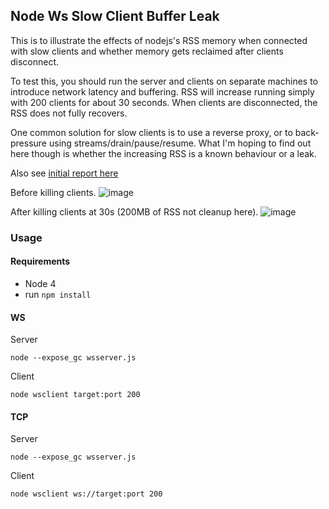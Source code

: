 ## Node Ws Slow Client Buffer Leak

This is to illustrate the effects of nodejs's RSS memory when connected with slow clients and whether memory gets reclaimed after clients disconnect.

To test this, you should run the server and clients on separate machines to introduce network latency and buffering. RSS will increase running simply with 200 clients for about 30 seconds. When clients are disconnected, the RSS does not fully recovers.

One common solution for slow clients is to use a reverse proxy, or to back-pressure using streams/drain/pause/resume. What I'm hoping to find out here though is whether the increasing RSS is a known behaviour or a leak.

Also see [initial report here](https://github.com/websockets/ws/issues/667) 

Before killing clients.
![image](https://cloud.githubusercontent.com/assets/314997/12353695/02a51920-bbcc-11e5-8a9d-daefa5da038f.png)

After killing clients at 30s (200MB of RSS not cleanup here).
![image](https://cloud.githubusercontent.com/assets/314997/12353706/15d5ac3a-bbcc-11e5-911d-4cdc7bc38e21.png)

### Usage

#### Requirements
- Node 4
- run `npm install`

#### WS

Server
```
node --expose_gc wsserver.js
```

Client
```
node wsclient target:port 200
```

#### TCP

Server
```
node --expose_gc wsserver.js
```

Client
```
node wsclient ws://target:port 200
```

